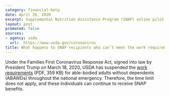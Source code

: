 ```yaml
---
category: financial-help
date: April 26, 2020
excerpt: Supplemental Nutrition Assistance Program (SNAP) online pilot
layout: post
promoted: false
sources:
- agency: usda
  url:  https://www.usda.gov/coronavirus
title: What happens to SNAP recipients who can’t meet the work requirements due to the coronavirus outbreak?
---
```


Under the Families First Coronavirus Response Act, signed into law by President Trump on March 18, 2020, USDA has suspended the [work requirements](https://fns-prod.azureedge.net/sites/default/files/resource-files/FFCRA-Impact-on-ABAWD-TimeLimit.pdf) (PDF, 359 KB) for able-bodied adults without dependents (ABAWDs) throughout the national emergency. Therefore, the time limit does not apply, and these individuals can continue to receive SNAP benefits.